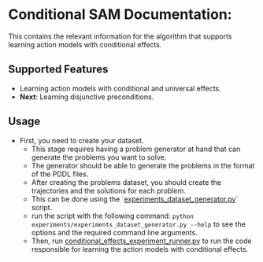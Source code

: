 # Conditional SAM Documentation:

This contains the relevant information for the algorithm that supports learning action models with conditional effects.

## Supported Features
* Learning action models with conditional and universal effects.
* **Next**: Learning disjunctive preconditions.

## Usage

* First, you need to create your dataset. 
    * This stage requires having a problem generator at hand that can generate the problems you want to solve.
    * The generator should be able to generate the problems in the format of the PDDL files.
    * After creating the problems dataset, you should create the trajectories and the solutions for each problem.
    * This can be done using the \`[experiments_dataset_generator.py](../experiments/experiments_dataset_generator.py)` script.
    * run the script with the following command:
    ```python experiments/experiments_dataset_generator.py --help``` to see the options and the required command line arguments.
    * Then, run [conditional_effects_experiment_runner.py](../experiments/conditional_effects_experiment_runner.py) to run the code responsible for learning the action models with conditional effects.